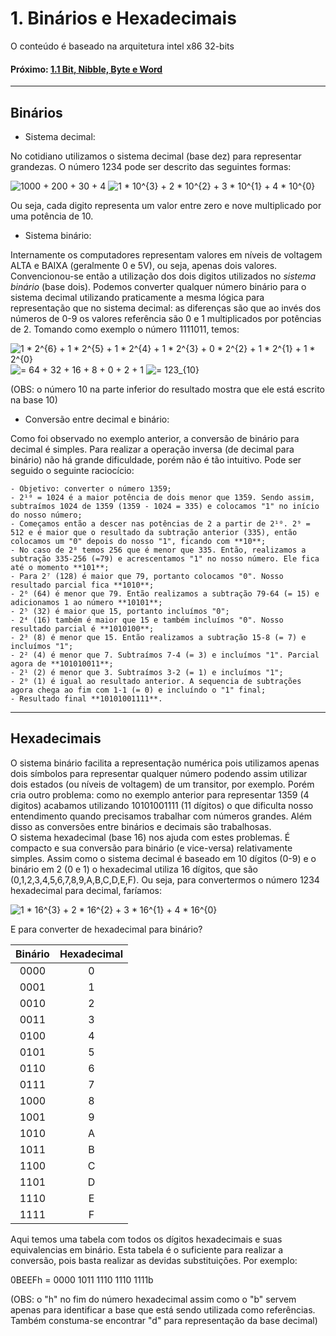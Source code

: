 <link rel="stylesheet" href="css/style.css">

# 1. Binários e Hexadecimais

O conteúdo é baseado na arquitetura intel x86 32-bits

#### Próximo: [1.1 Bit, Nibble, Byte e Word](./estruturas.md)

---

## Binários  
* Sistema decimal:

No cotidiano utilizamos o sistema decimal (base dez) para representar grandezas. O número 1234 pode ser descrito das seguintes formas:

<img class="center" src="https://latex.codecogs.com/gif.latex?1000&space;&plus;&space;200&space;&plus;&space;30&space;&plus;&space;4" title="1000 + 200 + 30 + 4" />
<img class="center" src="https://latex.codecogs.com/gif.latex?1&space;*&space;10^{3}&space;&plus;&space;2&space;*&space;10^{2}&space;&plus;&space;3&space;*&space;10^{1}&space;&plus;&space;4&space;*&space;10^{0}" title="1 * 10^{3} + 2 * 10^{2} + 3 * 10^{1} + 4 * 10^{0}" />

Ou seja, cada digito representa um valor entre zero e nove multiplicado por uma potência de 10.

* Sistema binário:

Internamente os computadores representam valores em níveis de voltagem ALTA e BAIXA (geralmente 0 e 5V), ou seja, apenas dois valores. Convencionou-se então a utilização dos dois digitos utilizados no _sistema binário_ (base dois). Podemos converter qualquer número binário para o sistema decimal utilizando praticamente a mesma lógica para representação que no sistema decimal: as diferenças são que ao invés dos números de 0-9 os valores referência são 0 e 1 multiplicados por potências de 2.
Tomando como exemplo o número 1111011, temos:

<img class="center" src="https://latex.codecogs.com/gif.latex?1&space;*&space;2^{6}&space;&plus;&space;1&space;*&space;2^{5}&space;&plus;&space;1&space;*&space;2^{4}&space;&plus;&space;1&space;*&space;2^{3}&space;&plus;&space;0&space;*&space;2^{2}&space;&plus;&space;1&space;*&space;2^{1}&space;&plus;&space;1&space;*&space;2^{0}" title="1 * 2^{6} + 1 * 2^{5} + 1 * 2^{4} + 1 * 2^{3} + 0 * 2^{2} + 1 * 2^{1} + 1 * 2^{0}" />
<img class="center" src="https://latex.codecogs.com/gif.latex?=&space;64&space;&plus;&space;32&space;&plus;&space;16&space;&plus;&space;8&space;&plus;&space;0&space;&plus;&space;2&space;&plus;&space;1" title="= 64 + 32 + 16 + 8 + 0 + 2 + 1" />
<img class="center" src="https://latex.codecogs.com/gif.latex?=&space;123_{10}" title="= 123_{10}" />

(OBS: o número 10 na parte inferior do resultado mostra que ele está escrito na base 10)

* Conversão entre decimal e binário:

Como foi observado no exemplo anterior, a conversão de binário para decimal é simples. Para realizar a operação inversa (de decimal para binário) não há grande dificuldade, porém não é tão intuitivo. Pode ser seguido o seguinte raciocício:

    - Objetivo: converter o número 1359;  
    - 2¹⁰ = 1024 é a maior potência de dois menor que 1359. Sendo assim, subtraímos 1024 de 1359 (1359 - 1024 = 335) e colocamos "1" no início do nosso número;  
    - Começamos então a descer nas potências de 2 a partir de 2¹⁰. 2⁹ = 512 e é maior que o resultado da subtração anterior (335), então colocamos um "0" depois do nosso "1", ficando com **10**;  
    - No caso de 2⁸ temos 256 que é menor que 335. Então, realizamos a subtração 335-256 (=79) e acrescentamos "1" no nosso número. Ele fica até o momento **101**;  
    - Para 2⁷ (128) é maior que 79, portanto colocamos "0". Nosso resultado parcial fica **1010**;  
    - 2⁶ (64) é menor que 79. Então realizamos a subtração 79-64 (= 15) e adicionamos 1 ao número **10101**;  
    - 2⁵ (32) é maior que 15, portanto incluímos "0";  
    - 2⁴ (16) também é maior que 15 e também incluímos "0". Nosso resultado parcial é **1010100**;  
    - 2³ (8) é menor que 15. Então realizamos a subtração 15-8 (= 7) e incluímos "1";  
    - 2² (4) é menor que 7. Subtraímos 7-4 (= 3) e incluímos "1". Parcial agora de **101010011**;  
    - 2¹ (2) é menor que 3. Subtraímos 3-2 (= 1) e incluímos "1";  
    - 2⁰ (1) é igual ao resultado anterior. A sequencia de subtrações agora chega ao fim com 1-1 (= 0) e incluíndo o "1" final;  
    - Resultado final **10101001111**.

---

## Hexadecimais  

O sistema binário facilita a representação numérica pois utilizamos apenas dois símbolos para representar qualquer número podendo assim utilizar dois estados (ou níveis de voltagem) de um transitor, por exemplo. Porém cria outro problema: como no exemplo anterior para representar 1359 (4 digitos) acabamos utilizando 10101001111 (11 dígitos) o que dificulta nosso entendimento quando precisamos trabalhar com números grandes. Além disso as conversões entre binários e decimais são trabalhosas.  
O sistema hexadecimal (base 16) nos ajuda com estes problemas. É compacto e sua conversão para binário (e vice-versa) relativamente simples. Assim como o sistema decimal é baseado em 10 dígitos (0-9) e o binário em 2 (0 e 1) o hexadecimal utiliza 16 dígitos, que são (0,1,2,3,4,5,6,7,8,9,A,B,C,D,E,F). Ou seja, para convertermos o número 1234 hexadecimal para decimal, faríamos:

<img src="https://latex.codecogs.com/gif.latex?1&space;*&space;16^{3}&space;&plus;&space;2&space;*&space;16^{2}&space;&plus;&space;3&space;*&space;16^{1}&space;&plus;&space;4&space;*&space;16^{0}" title="1 * 16^{3} + 2 * 16^{2} + 3 * 16^{1} + 4 * 16^{0}" />

E para converter de hexadecimal para binário?    
  
|Binário|Hexadecimal|
|:---:|:---:|
|0000|0|
|0001|1|
|0010|2|
|0011|3|
|0100|4|
|0101|5|
|0110|6|
|0111|7|
|1000|8|
|1001|9|
|1010|A|
|1011|B|
|1100|C|
|1101|D|
|1110|E|
|1111|F|

Aqui temos uma tabela com todos os dígitos hexadecimais e suas equivalencias em binário. Esta tabela é o suficiente para realizar a conversão, pois basta realizar as devidas substituições. Por exemplo:

0BEEFh = 0000 1011 1110 1110 1111b

(OBS: o "h" no fim do número hexadecimal assim como o "b" servem apenas para identificar a base que está sendo utilizada como referências. Também constuma-se encontrar "d" para representação da base decimal)


